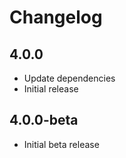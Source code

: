 # Changelog

## 4.0.0

- Update dependencies
- Initial release

## 4.0.0-beta

- Initial beta release

